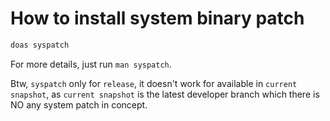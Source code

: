 # How to install system binary patch

```bash
doas syspatch
```

For more details, just run `man syspatch`.

Btw, `syspatch` only for `release`,
it doesn't work for available in `current snapshot`, as `current snapshot` is
the latest developer branch which there is NO any system patch in concept.

</br>
